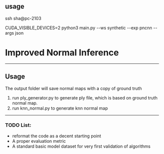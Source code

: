 ## usage
ssh sha@pc-2103

CUDA_VISIBLE_DEVICES=2 python3 main.py --ws synthetic --exp pncnn --args json


# Improved Normal Inference



---
## Usage
The output folder will save normal maps with a copy of ground truth

1. run ply_generator.py to generate ply file, which is based on ground truth normal map.
2. run knn_normal.py to generate knn normal map

---
### TODO List:
- reformat the code as a decent starting point
- A proper evaluation metric
- A standard basic model dataset for very first validation of algorithms




